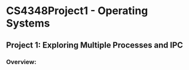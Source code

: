 # CS4348Project1 - Operating Systems

## Project 1: Exploring Multiple Processes and IPC

### Overview:
